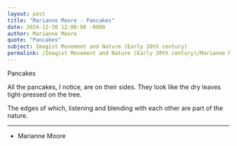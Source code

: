 ```yaml
---
layout: post
title: "Marianne Moore - Pancakes"
date: 2024-12-30 12:00:00 -0000
author: Marianne Moore
quote: "Pancakes"
subject: Imagist Movement and Nature (Early 20th century)
permalink: /Imagist Movement and Nature (Early 20th century)/Marianne Moore/Marianne Moore - Pancakes
---
```


Pancakes

All the pancakes,
    I notice,
    are on their sides.
    They look like the dry leaves
    tight-pressed
    on the tree.

The edges of which,
    listening and blending
    with each other
    are part of the nature.

---

- Marianne Moore
